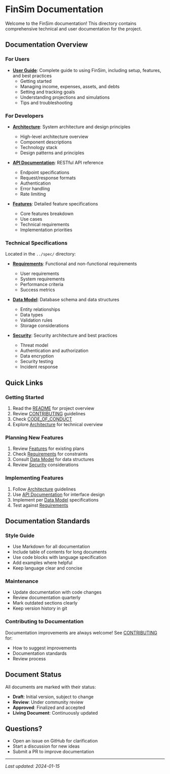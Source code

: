 # FinSim Documentation

Welcome to the FinSim documentation! This directory contains comprehensive technical and user documentation for the project.

## Documentation Overview

### For Users

- **[User Guide](USER_GUIDE.md)**: Complete guide to using FinSim, including setup, features, and best practices
  - Getting started
  - Managing income, expenses, assets, and debts
  - Setting and tracking goals
  - Understanding projections and simulations
  - Tips and troubleshooting

### For Developers

- **[Architecture](ARCHITECTURE.md)**: System architecture and design principles
  - High-level architecture overview
  - Component descriptions
  - Technology stack
  - Design patterns and principles
  
- **[API Documentation](API.md)**: RESTful API reference
  - Endpoint specifications
  - Request/response formats
  - Authentication
  - Error handling
  - Rate limiting

- **[Features](FEATURES.md)**: Detailed feature specifications
  - Core features breakdown
  - Use cases
  - Technical requirements
  - Implementation priorities

### Technical Specifications

Located in the `../spec/` directory:

- **[Requirements](../spec/REQUIREMENTS.md)**: Functional and non-functional requirements
  - User requirements
  - System requirements
  - Performance criteria
  - Success metrics

- **[Data Model](../spec/DATA_MODEL.md)**: Database schema and data structures
  - Entity relationships
  - Data types
  - Validation rules
  - Storage considerations

- **[Security](../spec/SECURITY.md)**: Security architecture and best practices
  - Threat model
  - Authentication and authorization
  - Data encryption
  - Security testing
  - Incident response

## Quick Links

### Getting Started
1. Read the [README](../README.md) for project overview
2. Review [CONTRIBUTING](../CONTRIBUTING.md) guidelines
3. Check [CODE_OF_CONDUCT](../CODE_OF_CONDUCT.md)
4. Explore [Architecture](ARCHITECTURE.md) for technical overview

### Planning New Features
1. Review [Features](FEATURES.md) for existing plans
2. Check [Requirements](../spec/REQUIREMENTS.md) for constraints
3. Consult [Data Model](../spec/DATA_MODEL.md) for data structures
4. Review [Security](../spec/SECURITY.md) considerations

### Implementing Features
1. Follow [Architecture](ARCHITECTURE.md) guidelines
2. Use [API Documentation](API.md) for interface design
3. Implement per [Data Model](../spec/DATA_MODEL.md) specifications
4. Test against [Requirements](../spec/REQUIREMENTS.md)

## Documentation Standards

### Style Guide

- Use Markdown for all documentation
- Include table of contents for long documents
- Use code blocks with language specification
- Add examples where helpful
- Keep language clear and concise

### Maintenance

- Update documentation with code changes
- Review documentation quarterly
- Mark outdated sections clearly
- Keep version history in git

### Contributing to Documentation

Documentation improvements are always welcome! See [CONTRIBUTING](../CONTRIBUTING.md) for:
- How to suggest improvements
- Documentation standards
- Review process

## Document Status

All documents are marked with their status:
- **Draft**: Initial version, subject to change
- **Review**: Under community review
- **Approved**: Finalized and accepted
- **Living Document**: Continuously updated

## Questions?

- Open an issue on GitHub for clarification
- Start a discussion for new ideas
- Submit a PR to improve documentation

---

*Last updated: 2024-01-15*
